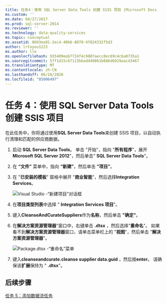 ```yaml
---
title: 任务4：使用 SQL Server Data Tools 创建 SSIS 项目 |Microsoft Docs
ms.custom: ''
ms.date: 04/27/2017
ms.prod: sql-server-2014
ms.reviewer: ''
ms.technology: data-quality-services
ms.topic: conceptual
ms.assetid: 8603ea91-2ec4-40b6-8070-4f824332f5d3
author: lrtoyou1223
ms.author: lle
ms.openlocfilehash: 935409eeb7724f4c9807aecc8ec69c4cba0735a1
ms.sourcegitcommit: 57f1d15c67113bbadd40861b886d6929aacd3467
ms.translationtype: MT
ms.contentlocale: zh-CN
ms.lasthandoff: 06/18/2020
ms.locfileid: "85006497"
---
```

# <a name="task-4-creating-an-ssis-project-using-sql-server-data-tools"></a>任务 4：使用 SQL Server Data Tools 创建 SSIS 项目
  在此任务中，你将通过使用**SQL Server Data Tools**来创建 SSIS 项目，以自动执行清理和匹配的供应商数据。

1.  启动 **SQL Server Data Tools**。 单击 "开始"，指向 "**所有程序**"，展开**Microsoft SQL Server 2012**"，然后单击" **SQL Server Data Tools**"。

2.  在 **“文件”** 菜单中，指向 **“新建”**，然后单击 **“项目”**。

3.  在 "**已安装的模板**" 窗格中展开 "**商业智能**"，然后选择**Integration Services**。

     ![Visual Studio -“新建项目”对话框](../../2014/tutorials/media/et-creatinganssisprojectusingsqlsdt-01.jpg "Visual Studio -“新建项目”对话框")

4.  在**项目类型列表**中选择 " **Integration Services 项目**"。

5.  键入**CleanseAndCurateSuppliers**作为**名称**，然后单击 **"确定"**。

6.  在**解决方案资源管理器**"窗口中，右键单击 **.dtsx** ，然后选择"**重命名**"。 如果看不到**解决方案资源管理器**窗口，请单击菜单栏上的 "**视图**"，然后单击 "**解决方案资源管理器**"。

     ![Package.dtsx -“重命名”菜单](../../2014/tutorials/media/et-creatinganssisprojectusingsqlsdt-02.jpg "Package.dtsx -“重命名”菜单")

7.  键入**cleanseandcurate.cleanse supplier data.guid** ，然后按**enter**。 请确保该**扩展**保持为 " **.dtsx**"。

## <a name="next-step"></a>后续步骤
 [任务 5：添加数据流任务](task-5-adding-data-flow-task.md)


